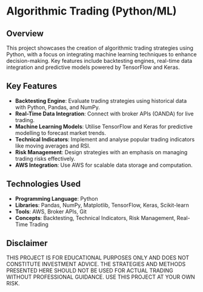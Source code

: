 # Algorithmic Trading (Python/ML)

## Overview
This project showcases the creation of algorithmic trading strategies using Python, with a focus on integrating machine learning techniques to enhance decision-making. Key features include backtesting engines, real-time data integration and predictive models powered by TensorFlow and Keras.

## Key Features
- **Backtesting Engine**: Evaluate trading strategies using historical data with Python, Pandas, and NumPy.
- **Real-Time Data Integration**: Connect with broker APIs (OANDA) for live trading.
- **Machine Learning Models**: Utilise TensorFlow and Keras for predictive modelling to forecast market trends.
- **Technical Indicators**: Implement and analyse popular trading indicators like moving averages and RSI.
- **Risk Management**: Design strategies with an emphasis on managing trading risks effectively.
- **AWS Integration**: Use AWS for scalable data storage and computation.

## Technologies Used
- **Programming Language**: Python
- **Libraries**: Pandas, NumPy, Matplotlib, TensorFlow, Keras, Scikit-learn
- **Tools**: AWS, Broker APIs, Git
- **Concepts**: Backtesting, Technical Indicators, Risk Management, Real-Time Trading

## Disclaimer
THIS PROJECT IS FOR EDUCATIONAL PURPOSES ONLY AND DOES NOT CONSTITUTE INVESTMENT ADVICE. THE STRATEGIES AND METHODS PRESENTED HERE SHOULD NOT BE USED FOR ACTUAL TRADING WITHOUT PROFESSIONAL GUIDANCE. USE THIS PROJECT AT YOUR OWN RISK.
